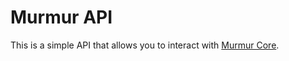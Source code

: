 # Murmur API

This is a simple API that allows you to interact with [Murmur Core](https://github.com/ideal-lab5/murmur).